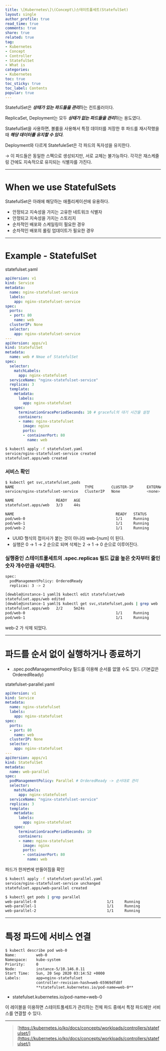 ```yaml
---
title: \[Kubernetes\]\(Concept\)스테이트풀세트(StatefulSet)
layout: single
author_profile: true
read_time: true
comments: true
share: true
related: true
tag:
- Kubernetes
- Concept
- Controller
- StatefulSet
- What is
categories:
- Kubernetes
toc: true
toc_sticky: true
toc_label: Contents
popular: true
---
```

StatefulSet은 ***상태가 있는 파드들을 관리***하는 컨트롤러이다.

ReplicaSet, Deployment는 모두 ***상태가 없는 파드들을 관리***하는 용도였다.

StatefulSet을 사용하면, 볼륨을 사용해서 특정 데이터를 저장한 후 파드를 재시작했을 때 ***해당 데이터를 유지할 수 있다.***

Deployment와 다르게 StatefuleSet은 각 파드의 독자성을 유지한다.

→ 이 파드들은 동일한 스펙으로 생성되지만, 서로 교체는 불가능하다. 각각은 재스케줄링 간에도 지속적으로 유지되는 식별자를 가진다.

---

# When we use ****StatefulSets****

StatefulSet은 아래에 해당하는 애플리케이션에 유용하다.

- 안정되고 지속성을 가지는 고유한 네트워크 식별자
- 안정되고 지속성을 가지는 스토리지
- 순차적인 배포와 스케일링이 필요한 경우
- 순차적인 배포의 롤링 업데이트가 필요한 경우

---

# Example - StatefulSet

statefulset.yaml

```yaml
apiVersion: v1
kind: Service
metadata:
  name: nginx-statefulset-service
  labels:
    app: nginx-statefulset-service
spec:
  ports:
  - port: 80
    name: web
  clusterIP: None
  selector:
    app: nginx-statefulset-service
---
apiVersion: apps/v1
kind: StatefulSet
metadata:
  name: web # Nmae of StatefulSet 
spec:
  selector:
    matchLabels:
      app: nginx-statefulset
  serviceName: "nginx-statefulset-service"
  replicas: 3 
  template:
    metadata:
      labels:
        app: nginx-statefulset
    spec:
      terminationGracePeriodSeconds: 10 # graceful의 대기 시간을 설정 
      containers:
      - name: nginx-statefulset
        image: nginx
        ports:
        - containerPort: 80
          name: web
```

```bash
$ kubectl apply -f statefulset.yaml
service/nginx-statefulset-service created
statefulset.apps/web created
```

### 서비스 확인

```bash
$ kubectl get svc,statefulset,pods
NAME                                TYPE        CLUSTER-IP      EXTERNAL-IP   PORT(S)                  AGE
service/nginx-statefulset-service   ClusterIP   None            <none>        80/TCP                   44s

NAME                   READY   AGE
statefulset.apps/web   3/3     44s

NAME                                              READY   STATUS             RESTARTS   AGE
pod/web-0                                         1/1     Running            0          85s
pod/web-1                                         1/1     Running            0          78s
pod/web-2                                         1/1     Running            0          71s
```

- UUID 형식의 접미사가 붙는 것이 아니라 web-[num] 이 된다.
- 실행은 0 → 1 → 2 순으로 되며 삭제는 2 → 1 → 0 순으로 이루어진다.

### 실행중인 스테이트풀세트의 .spec.replicas 필드 값을 높은 숫자부터 줄인 숫자 개수만큼 삭제한다.

```bash
spec:
  podManagementPolicy: OrderedReady
  replicas: 3 -> 2

[dewble@instance-1 yaml]$ kubectl edit statefulset/web
statefulset.apps/web edited
[dewble@instance-1 yaml]$ kubectl get svc,statefulset,pods | grep web
statefulset.apps/web   2/2     5m24s
pod/web-0                                         1/1     Running            0          5m23s
pod/web-1                                         1/1     Running            0          5m16s
```

web-2 가 삭제 되었다.

---

# 파드를 순서 없이 실행하거나 종료하기

- .spec.podManagementPolicy 필드를 이용해 순서를 없앨 수도 있다. (기본값은 OrderedReady)

statefulset-parallel.yaml

```yaml
apiVersion: v1
kind: Service
metadata:
  name: nginx-statefulset
  labels:
    app: nginx-statefulset
spec:
  ports:
  - port: 80
    name: web
  clusterIP: None
  selector:
    app: nginx-statefulset
---
apiVersion: apps/v1
kind: StatefulSet
metadata:
  name: web-parallel
spec:
  podManagementPolicy: Parallel # OrderedReady -> 순서대로 관리
  selector:
    matchLabels:
      app: nginx-statefulset
  serviceName: "nginx-statefulset-service"
  replicas: 3
  template:
    metadata:
      labels:
        app: nginx-statefulset
    spec:
      terminationGracePeriodSeconds: 10
      containers:
      - name: nginx-statefulset
        image: nginx
        ports:
        - containerPort: 80
          name: web
```

파드가 한꺼번에 만들어짐을 확인

```bash
$ kubectl apply -f statefulset-parallel.yaml
service/nginx-statefulset-service unchanged
statefulset.apps/web-parallel created

$ kubectl get pods | grep parallel
web-parallel-0                                1/1     Running            0          12s
web-parallel-1                                1/1     Running            0          12s
web-parallel-2                                1/1     Running            0          12s
```

---

# 특정 파드에 서비스 연결

```bash
$ kubectl describe pod web-0
Name:         web-0
Namespace:    kube-system
Priority:     0
Node:         instance-5/10.146.0.11
Start Time:   Sun, 20 Sep 2020 03:14:52 +0000
Labels:       app=nginx-statefulset
              controller-revision-hash=web-65969dfd8f
              **statefulset.kubernetes.io/pod-name=web-0**
```

- statefulset.kubernetes.io/pod-name=web-0

이 레이블을 이용하면 스테이트풀세트가 관리하는 전체 파드 중에서 특정 파드에만 서비스를 연결할 수 있다.

---

> [https://kubernetes.io/ko/docs/concepts/workloads/controllers/statefulset/](https://kubernetes.io/ko/docs/concepts/workloads/controllers/statefulset/)
>